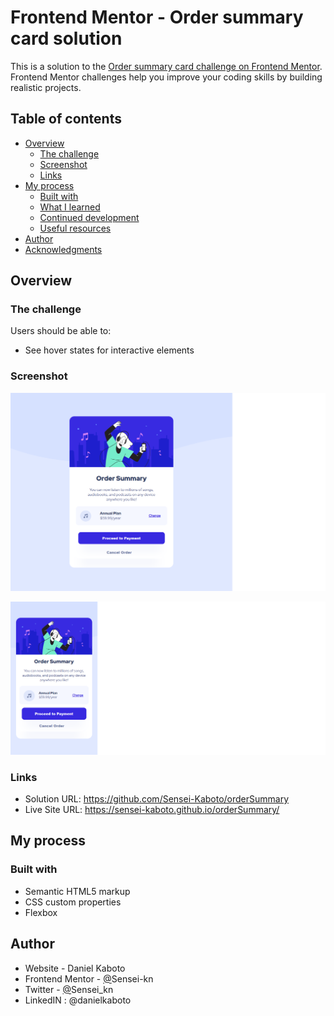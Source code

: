 # Frontend Mentor - Order summary card solution

This is a solution to the [Order summary card challenge on Frontend Mentor](https://www.frontendmentor.io/challenges/order-summary-component-QlPmajDUj). Frontend Mentor challenges help you improve your coding skills by building realistic projects.

## Table of contents

- [Overview](#overview)
  - [The challenge](#the-challenge)
  - [Screenshot](#screenshot)
  - [Links](#links)
- [My process](#my-process)
  - [Built with](#built-with)
  - [What I learned](#what-i-learned)
  - [Continued development](#continued-development)
  - [Useful resources](#useful-resources)
- [Author](#author)
- [Acknowledgments](#acknowledgments)

## Overview

### The challenge

Users should be able to:

- See hover states for interactive elements

### Screenshot

![1693842203830](image/README/1693842203830.png)

![1693842230483](image/README/1693842230483.png)

### Links

- Solution URL: https://github.com/Sensei-Kaboto/orderSummary
- Live Site URL: https://sensei-kaboto.github.io/orderSummary/

## My process

### Built with

- Semantic HTML5 markup
- CSS custom properties
- Flexbox

## Author

- Website - Daniel Kaboto
- Frontend Mentor - [@](https://www.frontendmentor.io/profile/yourusername)Sensei-kn
- Twitter - [@](https://www.twitter.com/yourusername)Sensei_kn
- LinkedIN : @danielkaboto
